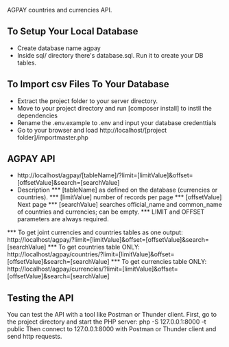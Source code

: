 AGPAY countries and currencies API.

To Setup Your Local Database
-------------------------------------------------------------
* Create database name agpay
* Inside sql/ directory there's database.sql. Run it to create your DB tables.

To Import csv Files To Your Database
--------------------------------------------------------------
* Extract the project folder to your server directory. 
* Move to your project directory and run [composer install] to instll the dependencies
* Rename the .env.example to .env and input your database credenttials
* Go to your browser and load http://localhost/[project folder]/importmaster.php

AGPAY API
---------------------------------------------------------------
* http://localhost/agpay/[tableName]/?limit=[limitValue]&offset=[offsetValue]&search=[searchValue]
* Description
*** [tableName] as defined on the database (currencies or countries).
*** [limitValue] number of records per page
*** [offsetValue] Next page
*** [searchValue] searches official_name and common_name of countries and currencies; can be empty.
*** LIMIT and OFFSET parameters are always required.

*** To get joint currencies and countries tables as one output: http://localhost/agpay/?limit=[limitValue]&offset=[offsetValue]&search=[searchValue]
*** To get countries table ONLY: http://localhost/agpay/countries/?limit=[limitValue]&offset=[offsetValue]&search=[searchValue]
*** To get currencies table ONLY: http://localhost/agpay/currencies/?limit=[limitValue]&offset=[offsetValue]&search=[searchValue]

Testing the API
---------------------------------------------------------------
You can test the API with a tool like Postman or Thunder client. First, go to the project directory and start the PHP server: php -S 127.0.0.1:8000 -t public
Then connect to 127.0.0.1:8000 with Postman or Thunder client and send http requests. 